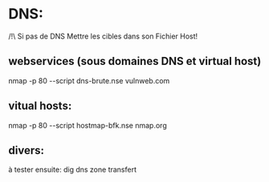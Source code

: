 # DNS:

/!\ Si pas de DNS Mettre les cibles dans son Fichier Host!

## webservices (sous domaines DNS et virtual host)

nmap -p 80 --script dns-brute.nse vulnweb.com 

## vitual hosts:

nmap -p 80 --script hostmap-bfk.nse nmap.org 

## divers: 

à tester ensuite: dig dns zone transfert

